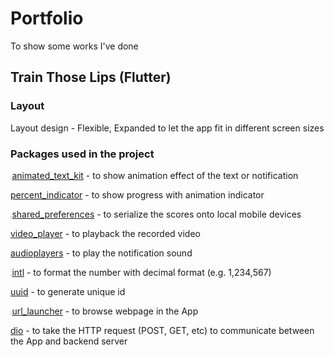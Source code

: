 # Portfolio
To show some works I've done
## Train Those Lips (Flutter)
### Layout

Layout design - Flexible, Expanded to let the app fit in different screen sizes 

### Packages used in the project

<img src="https://pub.dev/static/hash-rp3lqslb/img/ff-banner-desktop-2x.png" style="zoom:15%;" />[animated_text_kit](https://pub.dev/packages/animated_text_kit)  -  to show animation effect of the text or notification

[percent_indicator](https://pub.dev/packages/percent_indicator) - to show progress with animation indicator

<img src="https://pub.dev/static/hash-rp3lqslb/img/ff-banner-desktop-2x.png" style="zoom:15%;" />[shared_preferences](https://pub.dev/packages/shared_preferences)  - to serialize the scores onto local mobile devices

[video_player](https://pub.dev/packages/video_player) - to playback the recorded video

[audioplayers](https://pub.dev/packages/audioplayers) - to play the notification sound

<img src="https://pub.dev/static/hash-rp3lqslb/img/ff-banner-desktop-2x.png" style="zoom:15%;" />[intl](https://pub.dev/packages/intl)  - to format the number with decimal format (e.g. 1,234,567) 

[uuid](https://pub.dev/packages/uuid) - to generate unique id 

<img src="https://pub.dev/static/hash-rp3lqslb/img/ff-banner-desktop-2x.png" style="zoom:15%;" />[url_launcher](https://pub.dev/packages/url_launcher)  - to browse webpage in the App

[dio](https://pub.dev/packages/dio) - to take the HTTP request (POST, GET, etc) to communicate between the App and backend server
